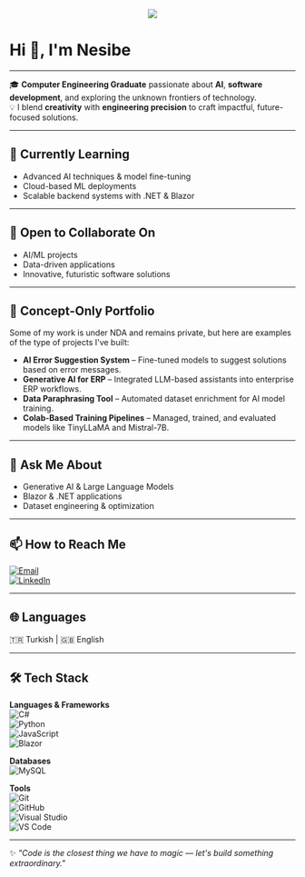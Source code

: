 
<!-- Hareketli Yazı, tek animasyon loop -->
<p align="center">
  <a href="https://github.com/neibe.pekcakar">
    <img src="https://readme-typing-svg.herokuapp.com?font=Fira+Code&size=24&duration=3000&pause=1000&color=58A6FF&center=true&vCenter=true&width=900&lines=Designing+the+future+with+code+and+curiosity.;Somewhere,+something+incredible;is+waiting+to+be+known.;–+Carl+Sagan&repeat=true">
  </a>
</p>




# Hi 👋, I'm Nesibe
---

🎓 **Computer Engineering Graduate** passionate about **AI**, **software development**, and exploring the unknown frontiers of technology.  
💡 I blend **creativity** with **engineering precision** to craft impactful, future-focused solutions.

---

## 🌱 Currently Learning
- Advanced AI techniques & model fine-tuning  
- Cloud-based ML deployments  
- Scalable backend systems with .NET & Blazor  

---

## 🤝 Open to Collaborate On
- AI/ML projects  
- Data-driven applications  
- Innovative, futuristic software solutions  

---
## 📂 Concept-Only Portfolio
Some of my work is under NDA and remains private, but here are examples of the type of projects I've built:

- **AI Error Suggestion System** – Fine-tuned models to suggest solutions based on error messages.
- **Generative AI for ERP** – Integrated LLM-based assistants into enterprise ERP workflows.
- **Data Paraphrasing Tool** – Automated dataset enrichment for AI model training.
- **Colab-Based Training Pipelines** – Managed, trained, and evaluated models like TinyLLaMA and Mistral-7B.

---

## 💬 Ask Me About
- Generative AI & Large Language Models  
- Blazor & .NET applications  
- Dataset engineering & optimization  

---

## 📫 How to Reach Me
[![Email](https://img.shields.io/badge/Email-D14836?style=flat&logo=gmail&logoColor=white)](mailto:nesibe.pekcakar@gmail.com)  
[![LinkedIn](https://img.shields.io/badge/LinkedIn-0077B5?style=flat&logo=linkedin&logoColor=white)](https://linkedin.com/in/nesibepekcakar)

---

## 🌐 Languages
🇹🇷 Turkish | 🇬🇧 English

---

## 🛠 Tech Stack

**Languages & Frameworks**  
![C#](https://img.shields.io/badge/C%23-239120?style=flat&logo=c-sharp&logoColor=white)  
![Python](https://img.shields.io/badge/Python-3776AB?style=flat&logo=python&logoColor=white)  
![JavaScript](https://img.shields.io/badge/JavaScript-F7DF1E?style=flat&logo=javascript&logoColor=black)  
![Blazor](https://img.shields.io/badge/Blazor-512BD4?style=flat&logo=blazor&logoColor=white)

**Databases**  
![MySQL](https://img.shields.io/badge/MySQL-005C84?style=flat&logo=mysql&logoColor=white)  

**Tools**  
![Git](https://img.shields.io/badge/Git-F05032?style=flat&logo=git&logoColor=white)  
![GitHub](https://img.shields.io/badge/GitHub-181717?style=flat&logo=github&logoColor=white)  
![Visual Studio](https://img.shields.io/badge/Visual%20Studio-5C2D91?style=flat&logo=visualstudio&logoColor=white)  
![VS Code](https://img.shields.io/badge/VS%20Code-007ACC?style=flat&logo=visualstudiocode&logoColor=white)  

---

✨ *"Code is the closest thing we have to magic — let's build something extraordinary."*
